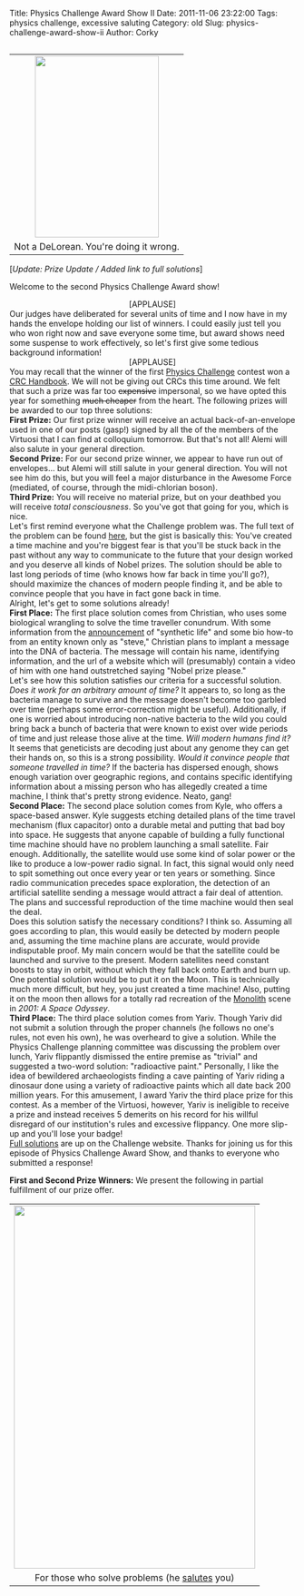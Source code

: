 Title: Physics Challenge Award Show II
Date: 2011-11-06 23:22:00
Tags: physics challenge, excessive saluting
Category: old
Slug: physics-challenge-award-show-ii
Author: Corky

<table cellpadding="0" cellspacing="0" class="tr-caption-container" style="float: left; margin-right: 1em; text-align: left;"><tbody><tr><td style="text-align: center;"><a href="http://3.bp.blogspot.com/-KNDW4alRDDI/Tra8NaWqlcI/AAAAAAAAAQo/6REV_1iTv2o/s1600/time_machine.jpg" imageanchor="1" style="clear: left; margin-bottom: 1em; margin-left: auto; margin-right: auto;"><img border="0" height="320" src="http://3.bp.blogspot.com/-KNDW4alRDDI/Tra8NaWqlcI/AAAAAAAAAQo/6REV_1iTv2o/s320/time_machine.jpg" width="218" /></a></td></tr><tr><td class="tr-caption" style="text-align: center;">Not a DeLorean.  You're doing it wrong.</td></tr></tbody></table>[<i>Update:  Prize Update / Added link to full solutions</i>]

Welcome to the second Physics Challenge Award show!
<div>
</div><div style="text-align: center;">[APPLAUSE]</div><div style="text-align: center;">
</div><div style="text-align: left;">Our judges have deliberated for several units of time and I now have in my hands the envelope holding our list of winners.  I could easily just tell you who won right now and save everyone some time, but award shows need some suspense to work effectively, so let's first give some tedious background information!</div><div style="text-align: left;">
</div><div style="text-align: center;">[APPLAUSE]</div><div style="text-align: center;">
</div><div style="text-align: center;">
</div><div style="text-align: center;"><a name='more'></a><div style="text-align: left;">
</div></div><div style="text-align: left;">You may recall that the winner of the first <a href="http://thevirtuosi.blogspot.com/2011/03/physics-challenge-award-show.html">Physics Challenge</a> contest won a <a href="http://en.wikipedia.org/wiki/CRC_Handbook_of_Chemistry_and_Physics">CRC Handbook</a>.  We will not be giving out CRCs this time around.  We felt that such a prize was far too <strike>expensive</strike> impersonal, so we have opted this year for something <strike>much cheaper</strike> from the heart.  The following prizes will be awarded to our top three solutions:</div><div style="text-align: left;">
</div><div style="text-align: left;"><b>First Prize:</b>  Our first prize winner will receive an actual back-of-an-envelope used in one of our posts (gasp!) signed by all the of the members of the Virtuosi that I can find at colloquium tomorrow.  But that's not all!  Alemi will also salute in your general direction.  </div><div style="text-align: left;">
</div><div style="text-align: left;"><b>Second Prize:</b>  For our second prize winner, we appear to have run out of envelopes... but Alemi will still salute in your general direction.  You will not see him do this, but you will feel a major disturbance in the Awesome Force (mediated, of course, through the midi-chlorian boson).</div><div style="text-align: left;">
</div><div style="text-align: left;"><b>Third Prize:</b>  You will receive no material prize, but on your deathbed you will receive <i>total consciousness</i>.  So you've got that going for you, which is nice.  </div><div style="text-align: left;">
</div><div style="text-align: left;">
</div><div style="text-align: left;">Let's first remind everyone what the Challenge problem was.  The full text of the problem can be found <a href="http://pages.physics.cornell.edu/~aalemi/challenge/timemachine.php">here</a>, but the gist is basically this:  You've created a time machine and you're biggest fear is that you'll be stuck back in the past without any way to communicate to the future that your design worked and you deserve all kinds of Nobel prizes.  The solution should be able to last long periods of time (who knows how far back in time you'll go?), should maximize the chances of modern people finding it, and be able to convince people that you have in fact gone back in time.  </div><div style="text-align: left;">
</div><div style="text-align: left;">Alright, let's get to some solutions already!  </div><div style="text-align: left;">
</div><div style="text-align: left;"><b>First Place:</b>  The first place solution comes from Christian, who uses some biological wrangling to solve the time traveller conundrum.  With some information from the <a href="http://www.ted.com/talks/craig_venter_unveils_synthetic_life.html">announcement</a> of "synthetic life" and some bio how-to from an entity known only as "steve," Christian plans to implant a message into the DNA of bacteria.  The message will contain his name, identifying information, and the url of a website which will (presumably) contain a video of him with one hand outstretched saying "Nobel prize please."  </div><div style="text-align: left;">
</div><div style="text-align: left;">Let's see how this solution satisfies our criteria for a successful solution.  <i>Does it work for an arbitrary amount of time?</i>  It appears to, so long as the bacteria manage to survive and the message doesn't become too garbled over time (perhaps some error-correction might be useful).  Additionally, if one is worried about introducing non-native bacteria to the wild you could bring back a bunch of bacteria that were known to exist over wide periods of time and just release those alive at the time.  <i>Will modern humans find it?</i>  It seems that geneticists are decoding just about any genome they can get their hands on, so this is a strong possibility.  <i>Would it convince people that someone travelled in time?</i>  If the bacteria has dispersed enough, shows enough variation over geographic regions, and contains specific identifying information about a missing person who has allegedly created a time machine, I think that's pretty strong evidence.  Neato, gang!</div><div style="text-align: left;">
</div><div style="text-align: left;">
</div><div style="text-align: left;"><b>Second Place:</b>  The second place solution comes from Kyle, who offers a space-based answer.  Kyle suggests etching detailed plans of the time travel mechanism (flux capacitor) onto a durable metal and putting that bad boy into space.  He suggests that anyone capable of building a fully functional time machine should have no problem launching a small satellite.  Fair enough.  Additionally, the satellite would use some kind of solar power or the like to produce a low-power radio signal.  In fact, this signal would only need to spit something out once every year or ten years or something.  Since radio communication precedes space exploration, the detection of an artificial satellite sending a message would attract a fair deal of attention.  The plans and successful reproduction of the time machine would then seal the deal.</div><div style="text-align: left;">
</div><div style="text-align: left;">Does this solution satisfy the necessary conditions?  I think so.  Assuming all goes according to plan, this would easily be detected by modern people and, assuming the time machine plans are accurate, would provide indisputable proof.  My main concern would be that the satellite could be launched and survive to the present.  Modern satellites need constant boosts to stay in orbit, without which they fall back onto Earth and burn up.  One potential solution would be to put it on the Moon.  This is technically much more difficult, but hey, you just created a time machine!  Also, putting it on the moon then allows for a totally rad recreation of the <a href="http://en.wikipedia.org/wiki/Monolith_(Space_Odyssey)">Monolith</a> scene in <i>2001: A Space Odyssey</i>.     </div><div style="text-align: left;">
</div><div style="text-align: left;">
</div><div style="text-align: left;"><b>Third Place:</b>  The third place solution comes from Yariv.  Though Yariv did not submit a solution through the proper channels (he follows no one's rules, not even his own), he was overheard to give a solution.  While the Physics Challenge planning committee was discussing the problem over lunch, Yariv flippantly dismissed the entire premise as "trivial" and suggested a two-word solution:  "radioactive paint."  Personally, I like the idea of bewildered archaeologists finding a cave painting of Yariv riding a dinosaur done using a variety of radioactive paints which all date back 200 million years.  For this amusement, I award Yariv the third place prize for this contest.  As a member of the Virtuosi, however, Yariv is ineligible to receive a prize and instead receives 5 demerits on his record for his willful disregard of our institution's rules and excessive flippancy.  One more slip-up and you'll lose your badge!</div><div style="text-align: left;">
</div><div style="text-align: left;">
</div><div style="text-align: left;"><a href="http://pages.physics.cornell.edu/~aalemi/challenge/timemachinesol.php">Full solutions</a> are up on the Challenge website.  Thanks for joining us for this episode of Physics Challenge Award Show, and thanks to everyone who submitted a response!   


<b>First and Second Prize Winners:</b>  We present the following in partial fulfillment of our prize offer.

<table align="center" cellpadding="0" cellspacing="0" class="tr-caption-container" style="margin-left: auto; margin-right: auto; text-align: center;"><tbody><tr><td style="text-align: center;"><a href="http://1.bp.blogspot.com/-VdXMZhn5g6Q/TryZqc0wbVI/AAAAAAAAAQw/NBVdnG2oOrw/s1600/alemi_salute.png" imageanchor="1" style="margin-left: auto; margin-right: auto;"><img border="0" height="640" src="http://1.bp.blogspot.com/-VdXMZhn5g6Q/TryZqc0wbVI/AAAAAAAAAQw/NBVdnG2oOrw/s640/alemi_salute.png" width="425" /></a></td></tr><tr><td class="tr-caption" style="text-align: center;">For those who solve problems (he <a href="http://www.youtube.com/watch?v=xMUgmU_Hsjc&amp;feature=related">salutes</a> you)</td></tr></tbody></table>
</div>
